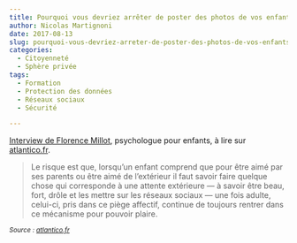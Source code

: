 ```yaml
---
title: Pourquoi vous devriez arrêter de poster des photos de vos enfants sur les réseaux sociaux
author: Nicolas Martignoni
date: 2017-08-13
slug: pourquoi-vous-devriez-arreter-de-poster-des-photos-de-vos-enfants-sur-les-reseaux-sociaux
categories:
  - Citoyenneté
  - Sphère privée
tags:
  - Formation
  - Protection des données
  - Réseaux sociaux
  - Sécurité

---
```

[Interview de Florence Millot][1], psychologue pour enfants, à lire sur [atlantico.fr][2].

> Le risque est que, lorsqu’un enfant comprend que pour être aimé par ses parents ou être aimé de l’extérieur il faut savoir faire quelque chose qui corresponde à une attente extérieure — à savoir être beau, fort, drôle et les mettre sur les réseaux sociaux — une fois adulte, celui-ci, pris dans ce piège affectif, continue de toujours rentrer dans ce mécanisme pour pouvoir plaire.

_<small>Source : [atlantico.fr](http://www.atlantico.fr/decryptage/face-sombre-sharenting-pourquoi-devriez-arreter-poster-photos-vos-enfants-reseaux-sociaux-millot-3135952.html)</small>_

 [1]: http://www.atlantico.fr/decryptage/face-sombre-sharenting-pourquoi-devriez-arreter-poster-photos-vos-enfants-reseaux-sociaux-millot-3135952.html
 [2]: http://www.atlantico.fr

<!--more-->
